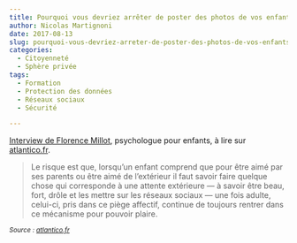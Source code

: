 ```yaml
---
title: Pourquoi vous devriez arrêter de poster des photos de vos enfants sur les réseaux sociaux
author: Nicolas Martignoni
date: 2017-08-13
slug: pourquoi-vous-devriez-arreter-de-poster-des-photos-de-vos-enfants-sur-les-reseaux-sociaux
categories:
  - Citoyenneté
  - Sphère privée
tags:
  - Formation
  - Protection des données
  - Réseaux sociaux
  - Sécurité

---
```

[Interview de Florence Millot][1], psychologue pour enfants, à lire sur [atlantico.fr][2].

> Le risque est que, lorsqu’un enfant comprend que pour être aimé par ses parents ou être aimé de l’extérieur il faut savoir faire quelque chose qui corresponde à une attente extérieure — à savoir être beau, fort, drôle et les mettre sur les réseaux sociaux — une fois adulte, celui-ci, pris dans ce piège affectif, continue de toujours rentrer dans ce mécanisme pour pouvoir plaire.

_<small>Source : [atlantico.fr](http://www.atlantico.fr/decryptage/face-sombre-sharenting-pourquoi-devriez-arreter-poster-photos-vos-enfants-reseaux-sociaux-millot-3135952.html)</small>_

 [1]: http://www.atlantico.fr/decryptage/face-sombre-sharenting-pourquoi-devriez-arreter-poster-photos-vos-enfants-reseaux-sociaux-millot-3135952.html
 [2]: http://www.atlantico.fr

<!--more-->
